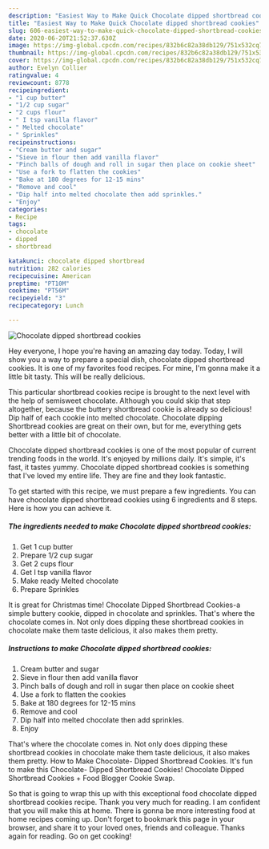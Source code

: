 ```yaml
---
description: "Easiest Way to Make Quick Chocolate dipped shortbread cookies"
title: "Easiest Way to Make Quick Chocolate dipped shortbread cookies"
slug: 606-easiest-way-to-make-quick-chocolate-dipped-shortbread-cookies
date: 2020-06-20T21:52:37.630Z
image: https://img-global.cpcdn.com/recipes/832b6c82a38db129/751x532cq70/chocolate-dipped-shortbread-cookies-recipe-main-photo.jpg
thumbnail: https://img-global.cpcdn.com/recipes/832b6c82a38db129/751x532cq70/chocolate-dipped-shortbread-cookies-recipe-main-photo.jpg
cover: https://img-global.cpcdn.com/recipes/832b6c82a38db129/751x532cq70/chocolate-dipped-shortbread-cookies-recipe-main-photo.jpg
author: Evelyn Collier
ratingvalue: 4
reviewcount: 8778
recipeingredient:
- "1 cup butter"
- "1/2 cup sugar"
- "2 cups flour"
- " I tsp vanilla flavor"
- " Melted chocolate"
- " Sprinkles"
recipeinstructions:
- "Cream butter and sugar"
- "Sieve in flour then add vanilla flavor"
- "Pinch balls of dough and roll in sugar then place on cookie sheet"
- "Use a fork to flatten the cookies"
- "Bake at 180 degrees for 12-15 mins"
- "Remove and cool"
- "Dip half into melted chocolate then add sprinkles."
- "Enjoy"
categories:
- Recipe
tags:
- chocolate
- dipped
- shortbread

katakunci: chocolate dipped shortbread 
nutrition: 282 calories
recipecuisine: American
preptime: "PT10M"
cooktime: "PT56M"
recipeyield: "3"
recipecategory: Lunch

---
```



![Chocolate dipped shortbread cookies](https://img-global.cpcdn.com/recipes/832b6c82a38db129/751x532cq70/chocolate-dipped-shortbread-cookies-recipe-main-photo.jpg)

Hey everyone, I hope you're having an amazing day today. Today, I will show you a way to prepare a special dish, chocolate dipped shortbread cookies. It is one of my favorites food recipes. For mine, I'm gonna make it a little bit tasty. This will be really delicious.

This particular shortbread cookies recipe is brought to the next level with the help of semisweet chocolate. Although you could skip that step altogether, because the buttery shortbread cookie is already so delicious! Dip half of each cookie into melted chocolate. Chocolate dipping Shortbread cookies are great on their own, but for me, everything gets better with a little bit of chocolate.

Chocolate dipped shortbread cookies is one of the most popular of current trending foods in the world. It's enjoyed by millions daily. It's simple, it's fast, it tastes yummy. Chocolate dipped shortbread cookies is something that I've loved my entire life. They are fine and they look fantastic.


To get started with this recipe, we must prepare a few ingredients. You can have chocolate dipped shortbread cookies using 6 ingredients and 8 steps. Here is how you can achieve it.

<!--inarticleads1-->

##### The ingredients needed to make Chocolate dipped shortbread cookies:

1. Get 1 cup butter
1. Prepare 1/2 cup sugar
1. Get 2 cups flour
1. Get  I tsp vanilla flavor
1. Make ready  Melted chocolate
1. Prepare  Sprinkles


It is great for Christmas time! Chocolate Dipped Shortbread Cookies-a simple buttery cookie, dipped in chocolate and sprinkles. That&#39;s where the chocolate comes in. Not only does dipping these shortbread cookies in chocolate make them taste delicious, it also makes them pretty. 

<!--inarticleads2-->

##### Instructions to make Chocolate dipped shortbread cookies:

1. Cream butter and sugar
1. Sieve in flour then add vanilla flavor
1. Pinch balls of dough and roll in sugar then place on cookie sheet
1. Use a fork to flatten the cookies
1. Bake at 180 degrees for 12-15 mins
1. Remove and cool
1. Dip half into melted chocolate then add sprinkles.
1. Enjoy


That&#39;s where the chocolate comes in. Not only does dipping these shortbread cookies in chocolate make them taste delicious, it also makes them pretty. How to Make Chocolate- Dipped Shortbread Cookies. It&#39;s fun to make this Chocolate- Dipped Shortbread Cookies! Chocolate Dipped Shortbread Cookies + Food Blogger Cookie Swap. 

So that is going to wrap this up with this exceptional food chocolate dipped shortbread cookies recipe. Thank you very much for reading. I am confident that you will make this at home. There is gonna be more interesting food at home recipes coming up. Don't forget to bookmark this page in your browser, and share it to your loved ones, friends and colleague. Thanks again for reading. Go on get cooking!

